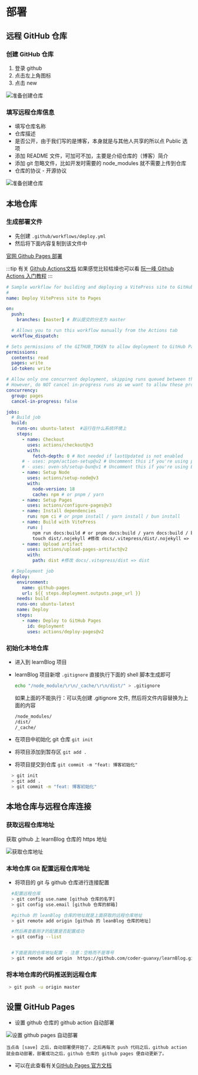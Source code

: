 # 部署

## 远程 GitHub 仓库

### 创建 GitHub 仓库
1. 登录 github
2. 点击左上角图标
3. 点击 new

![准备创建仓库](../public/blog/deploy/ready-create-repo.jpg)

### 填写远程仓库信息
- 填写仓库名称
- 仓库描述
- 是否公开，由于我们写的是博客，本身就是与其他人共享的所以点 Public 选项
- 添加 README 文件，可加可不加，主要是介绍仓库的（博客）简介
- 添加 git 忽略文件，比如开发时需要的 node_modules 就不需要上传到仓库
- 仓库的协议 - 开源协议

![准备创建仓库](../public/blog/deploy/create-repo-page.jpg)

## 本地仓库
### 生成部署文件
- 先创建 `.github/workflows/deploy.yml`
- 然后将下面内容复制到该文件中

[官网 Github Pages 部署](https://vitepress.dev/guide/deploy#github-pages)

:::tip
有关 [Github Actions文档](https://docs.github.com/zh/actions/quickstart) 如果感觉比较枯燥也可以看 [阮一峰 Github Actions 入门教程](https://www.ruanyifeng.com/blog/2019/09/getting-started-with-github-actions.html)
:::

```yml
# Sample workflow for building and deploying a VitePress site to GitHub Pages
#
name: Deploy VitePress site to Pages

on:
  push:
    branches: [master] # 默认提交的分支为 master

  # Allows you to run this workflow manually from the Actions tab
  workflow_dispatch:

# Sets permissions of the GITHUB_TOKEN to allow deployment to GitHub Pages
permissions:
  contents: read
  pages: write
  id-token: write

# Allow only one concurrent deployment, skipping runs queued between the run in-progress and latest queued.
# However, do NOT cancel in-progress runs as we want to allow these production deployments to complete.
concurrency:
  group: pages
  cancel-in-progress: false

jobs:
  # Build job
  build:
    runs-on: ubuntu-latest  #运行在什么系统环境上
    steps:
      - name: Checkout
        uses: actions/checkout@v3
        with:
          fetch-depth: 0 # Not needed if lastUpdated is not enabled
      # - uses: pnpm/action-setup@v2 # Uncomment this if you're using pnpm
      # - uses: oven-sh/setup-bun@v1 # Uncomment this if you're using Bun
      - name: Setup Node
        uses: actions/setup-node@v3
        with:
          node-version: 18
          cache: npm # or pnpm / yarn
      - name: Setup Pages
        uses: actions/configure-pages@v3
      - name: Install dependencies
        run: npm ci # or pnpm install / yarn install / bun install
      - name: Build with VitePress
        run: |
          npm run docs:build # or pnpm docs:build / yarn docs:build / bun run docs:build
          touch dist/.nojekyll #修改 docs/.vitepress/dist/.nojekyll => dist/.nojekyll
      - name: Upload artifact
        uses: actions/upload-pages-artifact@v2
        with:
          path: dist #修改 docs/.vitepress/dist => dist

  # Deployment job
  deploy:
    environment:
      name: github-pages
      url: ${{ steps.deployment.outputs.page_url }}
    needs: build
    runs-on: ubuntu-latest
    name: Deploy
    steps:
      - name: Deploy to GitHub Pages
        id: deployment
        uses: actions/deploy-pages@v2
```


### 初始化本地仓库
- 进入到 learnBlog 项目
- learnBlog 项目新增 `.gitignore` 直接执行下面的 shell 脚本生成即可
   ```bash
   echo "/node_module/\r\n/_cache/\r\n/dist/" > .gitignore
   ```
	 如果上面的不能执行：可以先创建 .gitignore 文件, 然后将文件内容替换为上面的内容

	 ```bash
	/node_modules/
	/dist/
	/_cache/
	 ```
- 在项目中初始化 git 仓库 `git init`
- 将项目添加到暂存区 `git add .`
- 将项目提交到仓库 `git commit -m "feat: 博客初始化"`

```bash
  > git init
  > git add .
  > git commit -m "feat: 博客初始化"
```

## 本地仓库与远程仓库连接

### 获取远程仓库地址
获取 github 上 learnBlog 仓库的 https 地址

![获取仓库地址](../public/blog/deploy/get-repo-url.jpg "获取仓库地址")

### 本地仓库 Git 配置远程仓库地址
- 将项目的 git 与 github 仓库进行连接配置
```bash
  #配置远程仓库
  > git config use.name [github 仓库的名字]
  > git config use.email [github 仓库的邮箱]

  #github 的 leanBlog 仓库的地址就是上面获取的远程仓库地址
  > git remote add origin [github 的 leanBlog 仓库的地址]

  #然后再查看刚才的配置是否配置成功
  > git config --list 


  #下面是我的仓库地址配置 - 注意：空格而不是等号
  > git remote add origin  https://github.com/coder-guanxy/learnBlog.git
  ```

  ### 将本地仓库的代码推送到远程仓库
  ```bash
   > git push -u origin master
  ```


  ## 设置 GitHub Pages
  - 设置 github 仓库的 github action 自动部署

  ![设置 github pages 自动部署](../public/blog/deploy/github-pages-setting.jpg)
	
	当点击 [save] 之后，自动部署便开始了，之后再每次 push 代码之后，github action 就会自动部署，部署成功之后，github 仓库的 github pages 便自动更新了。
 
  - 可以在此查看有关[GitHub Pages 官方文档](https://docs.github.com/zh/pages)